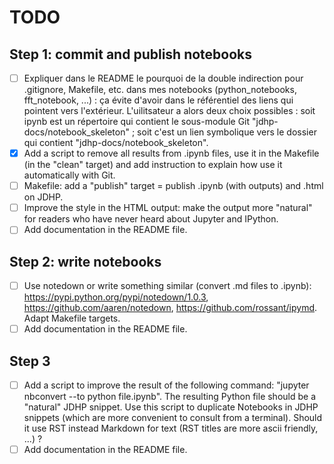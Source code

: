 # TODO

## Step 1: commit and publish notebooks

* [ ] Expliquer dans le README le pourquoi de la double indirection pour
      .gitignore, Makefile, etc. dans mes notebooks (python_notebooks,
      fft_notebook, ...) : ça évite d'avoir dans le référentiel des
      liens qui pointent vers l'extérieur. L'uilitsateur a alors deux choix
      possibles : soit ipynb est un répertoire qui contient le sous-module Git
      "jdhp-docs/notebook_skeleton" ; soit c'est un lien symbolique vers le
      dossier qui contient "jdhp-docs/notebook_skeleton".
* [x] Add a script to remove all results from .ipynb files, use it in the
      Makefile (in the "clean" target) and add instruction to explain how use
      it automatically with Git.
* [ ] Makefile: add a "publish" target = publish .ipynb (with outputs) and
      .html on JDHP.
* [ ] Improve the style in the HTML output: make the output more "natural" for
      readers who have never heard about Jupyter and IPython.
* [ ] Add documentation in the README file.

## Step 2: write notebooks

* [ ] Use notedown or write something similar (convert .md files to .ipynb):
      https://pypi.python.org/pypi/notedown/1.0.3,
      https://github.com/aaren/notedown,
      https://github.com/rossant/ipymd.
      Adapt Makefile targets.
* [ ] Add documentation in the README file.

## Step 3

* [ ] Add a script to improve the result of the following command:
      "jupyter nbconvert --to python file.ipynb".
      The resulting Python file should be a "natural" JDHP snippet.
      Use this script to duplicate Notebooks in JDHP snippets (which are more
      convenient to consult from a terminal).
      Should it use RST instead Markdown for text (RST titles are more ascii
      friendly, ...) ?
* [ ] Add documentation in the README file.
